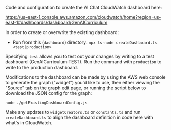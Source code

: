 Code and configuration to create the AI Chat CloudWatch dashboard here:

https://us-east-1.console.aws.amazon.com/cloudwatch/home?region=us-east-1#dashboards/dashboard/GenAICurriculum

In order to create or overwrite the existing dashboard:

- Run from this (`dashboard`) directory: `npx ts-node createDashboard.ts <test|production>`

Specifying `test` allows you to test out your changes by writing to a test dashboard (GenAICurriculum-TEST). Run the command with `production` to write to the production dashboard.

Modifications to the dashboard can be made by using the AWS web console to generate the graph ("widget") you'd like to use,
then either viewing the "Source" tab on the graph edit page, or running the script below to download the JSON config for the graph:

`node ./getExistingDashboardConfig.js`

Make any updates to `widgetCreators.ts` or `constants.ts` and run `createDashboard.ts` to align
the dashboard definition in code here with what's in CloudWatch.
